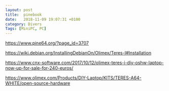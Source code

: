 ```yaml
---
layout: post
title:  pinebook
date:   2018-11-09 19:07:31 +0100
category: Divers
Tags: [MiniPC, PC]
---
```


<https://www.pine64.org/?page_id=3707>

<https://wiki.debian.org/InstallingDebianOn/Olimex/Teres-I#Installation>

<https://www.cnx-software.com/2017/10/12/olimex-teres-i-diy-oshw-laptop-now-up-for-sale-for-240-euros/>

<https://www.olimex.com/Products/DIY-Laptop/KITS/TERES-A64-WHITE/open-source-hardware>
